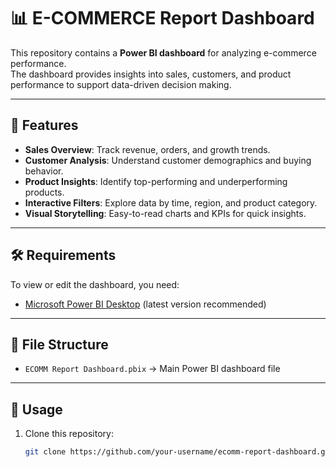 # 📊 E-COMMERCE Report Dashboard

This repository contains a **Power BI dashboard** for analyzing e-commerce performance.  
The dashboard provides insights into sales, customers, and product performance to support data-driven decision making.

---

## 🚀 Features
- **Sales Overview**: Track revenue, orders, and growth trends.
- **Customer Analysis**: Understand customer demographics and buying behavior.
- **Product Insights**: Identify top-performing and underperforming products.
- **Interactive Filters**: Explore data by time, region, and product category.
- **Visual Storytelling**: Easy-to-read charts and KPIs for quick insights.

---

## 🛠️ Requirements
To view or edit the dashboard, you need:
- [Microsoft Power BI Desktop](https://powerbi.microsoft.com/desktop/) (latest version recommended)

---

## 📂 File Structure
- `ECOMM Report Dashboard.pbix` → Main Power BI dashboard file

---

## 📖 Usage
1. Clone this repository:
   ```bash
   git clone https://github.com/your-username/ecomm-report-dashboard.git
